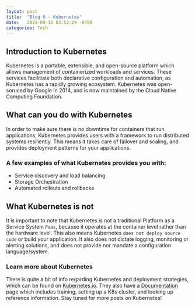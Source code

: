 ```yaml
---
layout: post
title:  "Blog 0 - Kubernetes"
date:   2021-09-11 03:52:29 -0700
categories: Tech
---
```

## Introduction to Kubernetes
Kubernetes is a portable, extensible, and open-source platform which allows management of containerized workloads and
services. These services facilitiate both declarative configuration and automation, as Kubernetes has a rapidly growing
ecosystem. Kubernetes was open-soruced by Google in 2014, and is now maintained by the Cloud Native Computing Foundation.

## What can you do with Kubernetes
In order to make sure there is no downtime for containers that run applications, Kubernetes provides users 
with a framework to run distributed systems resiliently. This means it takes care of failover and scaling, and 
provides deployment patterns for your applications.

### A few examples of what Kubernetes provides you with:
- Service discovery and load balancing
- Storage Orchestration
- Automated rollouts and rollbacks

## What Kubernetes is not
It is important to note that Kubernetes is not a traditional Platform as a Service System `Paas`, because it operates at 
the container level rather than the hardware level. This also means Kubernetes `does not deploy source code` or build your application.
It also does not dictate logging, monitoring or alerting solutions, and does not provide nor mandate a configuration language/system.

### Learn more about Kubernetes
There is quite a bit of info regarding Kubernetes and deployment strategies, which can be found on [Kubernetes.io][kubernetes-io].
They also have a [Documentation][documentation-io] page which includes training, setting up a K8s cluster, and looking up reference information. Stay tuned for more posts on Kubernetes!



[kubernetes-io]: https://kubernetes.io/
[documentation-io]: https://kubernetes.io/docs/home/ 